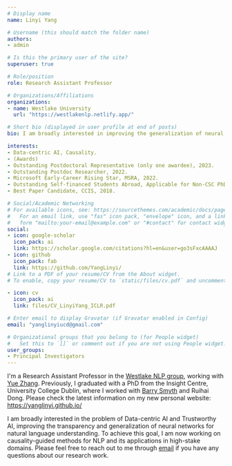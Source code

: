 ```yaml
---
# Display name
name: Linyi Yang

# Username (this should match the folder name)
authors:
- admin

# Is this the primary user of the site?
superuser: true

# Role/position
role: Research Assistant Professor

# Organizations/Affiliations
organizations:
- name: Westlake University
  url: "https://westlakenlp.netlify.app/"

# Short bio (displayed in user profile at end of posts)
bio: I am broadly interested in improving the generalization of neural networks in real natural language understanding, especially for financial applications. 

interests:
- Data-centric AI, Causality.
- (Awards)
- Outstanding Postdoctoral Representative (only one awardee), 2023.
- Outstanding Postdoc Researcher, 2022.
- Microsoft Early-Career Rising Star, MSRA, 2022.
- Outstanding Self-financed Students Abroad, Applicable for Non-CSC PhDs (only one winner in Ireland), 2021.
- Best Paper Candidate, CCIS, 2018.

# Social/Academic Networking
# For available icons, see: https://sourcethemes.com/academic/docs/page-builder/#icons
#   For an email link, use "fas" icon pack, "envelope" icon, and a link in the
#   form "mailto:your-email@example.com" or "#contact" for contact widget.
social:
- icon: google-scholar
  icon_pack: ai
  link: https://scholar.google.com/citations?hl=en&user=go3sFxcAAAAJ
- icon: github
  icon_pack: fab
  link: https://github.com/YangLinyi/
# Link to a PDF of your resume/CV from the About widget.
# To enable, copy your resume/CV to `static/files/cv.pdf` and uncomment the lines below.

- icon: cv
  icon_pack: ai
  link: files/CV_LinyiYang_ICLR.pdf

# Enter email to display Gravatar (if Gravatar enabled in Config)
email: "yanglinyiucd@gmail.com"

# Organizational groups that you belong to (for People widget)
#   Set this to `[]` or comment out if you are not using People widget.
user_groups:
- Principal Investigators
---
```


I'm a Research Assistant Professor in the [Westlake NLP group](https://twitter.com/nlpwestlake?lang=en), working with [Yue Zhang](https://frcchang.github.io/). Previously, I graduated with a PhD from the Insight Centre, University College Dublin, where I worked with [Barry Smyth](https://people.ucd.ie/barry.smyth) and Ruihai Dong. Please check the latest information on my new personal website: https://yanglinyi.github.io/ 

I am broadly interested in the problem of Data-centric AI and Trustworthy AI, improving the transparency and generalization of neural networks for natural language understanding. To achieve this goal, I am now working on causality-guided methods for NLP and its applications in high-stake domains. Please feel free to reach out to me through [email](yanglinyi@westlake.edu.cn) if you have any questions about our research work.
